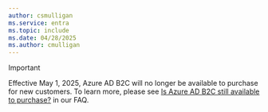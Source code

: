 ```yaml
---
author: csmulligan
ms.service: entra
ms.topic: include
ms.date: 04/28/2025
ms.author: cmulligan
---
```


> [!IMPORTANT]
> Effective May 1, 2025, Azure AD B2C will no longer be available to purchase for new customers. To learn more, please see [Is Azure AD B2C still available to purchase?](/azure/active-directory-b2c/faq?tabs=app-reg-ga#azure-ad-b2c-end-of-sale) in our FAQ.
